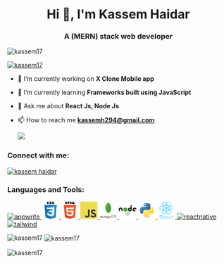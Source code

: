 <h1 align="center">Hi 👋, I'm Kassem Haidar</h1>
<h3 align="center">A (MERN) stack web developer</h3>

<p align="left"> <img src="https://komarev.com/ghpvc/?username=kassem17&label=Profile%20views&color=0e75b6&style=flat" alt="kassem17" /> </p>

<p align="left"> <a href="https://github.com/ryo-ma/github-profile-trophy"><img src="https://github-profile-trophy.vercel.app/?username=kassem17" alt="kassem17" /></a> </p>

- 🔭 I’m currently working on **X Clone Mobile app**

- 🌱 I’m currently learning **Frameworks built using JavaScript**

- 💬 Ask me about **React Js, Node Js**

- 📫 How to reach me **kassemh294@gmail.com**

  <img src="https://github.com/SP-XD/SP-XD/blob/main/images/Developer.gif?raw=true"/>

<h3 align="left">Connect with me:</h3>
<p align="left">
<a href="https://linkedin.com/in/kassem haidar" target="blank"><img align="center" src="https://raw.githubusercontent.com/rahuldkjain/github-profile-readme-generator/master/src/images/icons/Social/linked-in-alt.svg" alt="kassem haidar" height="30" width="40" /></a>
</p>

<h3 align="left">Languages and Tools:</h3>
<p align="left"> <a href="https://appwrite.io" target="_blank" rel="noreferrer"> <img src="https://www.vectorlogo.zone/logos/appwriteio/appwriteio-icon.svg" alt="appwrite" width="40" height="40"/> </a> <a href="https://www.w3schools.com/css/" target="_blank" rel="noreferrer"> <img src="https://raw.githubusercontent.com/devicons/devicon/master/icons/css3/css3-original-wordmark.svg" alt="css3" width="40" height="40"/> </a> <a href="https://www.w3.org/html/" target="_blank" rel="noreferrer"> <img src="https://raw.githubusercontent.com/devicons/devicon/master/icons/html5/html5-original-wordmark.svg" alt="html5" width="40" height="40"/> </a> <a href="https://developer.mozilla.org/en-US/docs/Web/JavaScript" target="_blank" rel="noreferrer"> <img src="https://raw.githubusercontent.com/devicons/devicon/master/icons/javascript/javascript-original.svg" alt="javascript" width="40" height="40"/> </a> <a href="https://www.mongodb.com/" target="_blank" rel="noreferrer"> <img src="https://raw.githubusercontent.com/devicons/devicon/master/icons/mongodb/mongodb-original-wordmark.svg" alt="mongodb" width="40" height="40"/> </a> <a href="https://nodejs.org" target="_blank" rel="noreferrer"> <img src="https://raw.githubusercontent.com/devicons/devicon/master/icons/nodejs/nodejs-original-wordmark.svg" alt="nodejs" width="40" height="40"/> </a> <a href="https://www.python.org" target="_blank" rel="noreferrer"> <img src="https://raw.githubusercontent.com/devicons/devicon/master/icons/python/python-original.svg" alt="python" width="40" height="40"/> </a> <a href="https://reactjs.org/" target="_blank" rel="noreferrer"> <img src="https://raw.githubusercontent.com/devicons/devicon/master/icons/react/react-original-wordmark.svg" alt="react" width="40" height="40"/> </a> <a href="https://reactnative.dev/" target="_blank" rel="noreferrer"> <img src="https://reactnative.dev/img/header_logo.svg" alt="reactnative" width="40" height="40"/> </a> <a href="https://tailwindcss.com/" target="_blank" rel="noreferrer"> <img src="https://www.vectorlogo.zone/logos/tailwindcss/tailwindcss-icon.svg" alt="tailwind" width="40" height="40"/> </a> </p>

<p><img align="left" src="https://github-readme-stats.vercel.app/api/top-langs?username=kassem17&show_icons=true&locale=en&layout=compact" alt="kassem17" /></p>

<p>&nbsp;<img align="center" src="https://github-readme-stats.vercel.app/api?username=kassem17&show_icons=true&locale=en" alt="kassem17" /></p>

<p><img align="center" src="https://github-readme-streak-stats.herokuapp.com/?user=kassem17&" alt="kassem17" /></p>
